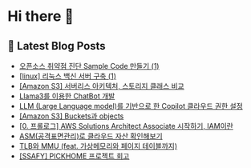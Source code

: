 # Hi there 👋


## 📕 Latest Blog Posts

<ul><li><a href='https://wsw3727.tistory.com/98' target='_blank'>오픈소스 취약점 진단 Sample Code 만들기 (1)</a></li><li><a href='https://wsw3727.tistory.com/97' target='_blank'>[linux] 리눅스 백신 서버 구축 (1)</a></li><li><a href='https://wsw3727.tistory.com/96' target='_blank'>[Amazon S3] 서버리스 아키텍처, 스토리지 클래스 비교</a></li><li><a href='https://wsw3727.tistory.com/95' target='_blank'>Llama3를 이용한 ChatBot 개발</a></li><li><a href='https://wsw3727.tistory.com/94' target='_blank'>LLM (Large Language model)를 기반으로 한 Copilot 클라우드 권한 설정</a></li><li><a href='https://wsw3727.tistory.com/93' target='_blank'>[Amazon S3] Buckets과 objects</a></li><li><a href='https://wsw3727.tistory.com/92' target='_blank'>[0. 프롤로그]  AWS Solutions Architect Associate 시작하기, IAM이란</a></li><li><a href='https://wsw3727.tistory.com/91' target='_blank'>ASM(공격표면관리)로 클라우드 자산 확인해보기</a></li><li><a href='https://wsw3727.tistory.com/88' target='_blank'>TLB와 MMU (feat. 가상메모리와 페이지 테이블까지)</a></li><li><a href='https://wsw3727.tistory.com/87' target='_blank'>[SSAFY] PICKHOME 프로젝트 회고</a></li></ul>